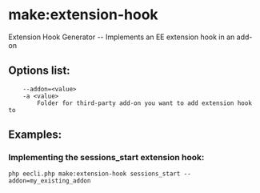 # make:extension-hook

Extension Hook Generator -- Implements an EE extension hook in an add-on

## Options list:

```
    --addon=<value>
    -a <value>
        Folder for third-party add-on you want to add extension hook to
```

## Examples:

### Implementing the sessions_start extension hook:

`php eecli.php make:extension-hook sessions_start --addon=my_existing_addon`
